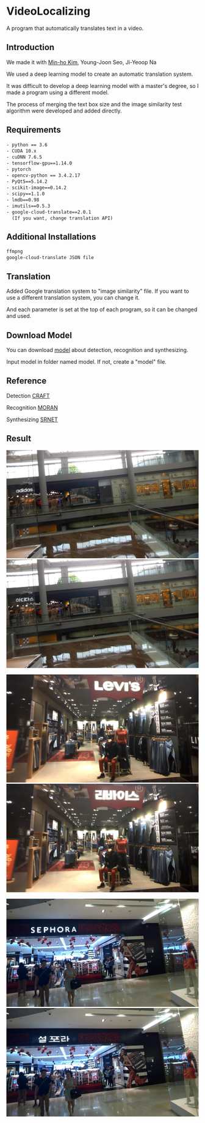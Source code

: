 # VideoLocalizing
A program that automatically translates text in a video.

## Introduction
We made it with [Min-ho Kim](https://github.com/JadeBright), Young-Joon Seo, Ji-Yeoop Na

We used a deep learning model to create an automatic translation system.

It was difficult to develop a deep learning model with a master's degree, so I made a program using a different model.

The process of merging the text box size and the image similarity test algorithm were developed and added directly.

## Requirements
```
- python == 3.6
- CUDA 10.x
- cuDNN 7.6.5
- tensorflow-gpu==1.14.0
- pytorch
- opencv-python == 3.4.2.17
- PyQt5==5.14.2
- scikit-image==0.14.2
- scipy==1.1.0
- lmdb==0.98
- imutils==0.5.3
- google-cloud-translate==2.0.1
  (If you want, change translation API)
```

## Additional Installations
```
ffmpng
google-cloud-translate JSON file

```

## Translation
Added Google translation system to "image similarity" file. If you want to use a different translation system, you can change it.

And each parameter is set at the top of each program, so it can be changed and used.

## Download Model
You can download [model](https://drive.google.com/drive/folders/1GULPGHU9DUq-HH5kVK2a6hcxmigddstV?usp=sharing) about detection, recognition and synthesizing.

Input model in folder named model. If not, create a "model" file.

## Reference
Detection [CRAFT](https://github.com/clovaai/CRAFT-pytorch)

Recognition [MORAN](https://github.com/Canjie-Luo/MORAN_v2)

Synthesizing [SRNET](https://github.com/youdao-ai/SRNet)



## Result
![image](https://github.com/SmiteFLame/VideoLocalizing/blob/master/img/image/clip_1.png)
![image](https://github.com/SmiteFLame/VideoLocalizing/blob/master/img/mod/clip_1.png)

![image](https://github.com/SmiteFLame/VideoLocalizing/blob/master/img/image/clip_2.png)
![image](https://github.com/SmiteFLame/VideoLocalizing/blob/master/img/mod/clip_2.png)

![image](https://github.com/SmiteFLame/VideoLocalizing/blob/master/img/image/clip_3.png)
![image](https://github.com/SmiteFLame/VideoLocalizing/blob/master/img/mod/clip_3.png)
